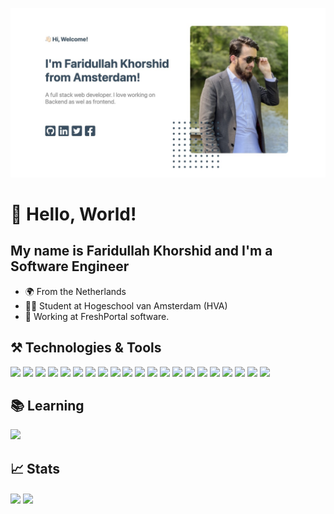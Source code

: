 [![Header](https://raw.githubusercontent.com/FaridullahKhorshid/FaridullahKhorshid/master/banner.jpeg "Banner")](https://www.faridullah.com/)

# 👋 Hello, World!
## My name is Faridullah Khorshid and I'm a Software Engineer
- 🌍 From the Netherlands
- 👨‍🎓 Student at Hogeschool van Amsterdam (HVA)
- 💼 Working at FreshPortal software.

## ⚒️ Technologies & Tools

![](https://img.shields.io/badge/Code-JavaScript-info?style=flat&logo=javascript&logoColor=F7DF1E&color=324f62)
![](https://img.shields.io/badge/Code-TypeScript-info?style=flat&logo=TypeScript&logoColor=3178C6&color=324f62)
![](https://img.shields.io/badge/Code-Python-info?style=flat&logo=Python&logoColor=3776AB&color=324f62)
![](https://img.shields.io/badge/Code-PHP-info?style=flat&logo=PHP&logoColor=777BB4&color=324f62)
![](https://img.shields.io/badge/Code-Java-info?style=flat&logo=Java&logoColor=007396&color=324f62)
![](https://img.shields.io/badge/Code-Node.js-info?style=flat&logo=Node.js&logoColor=339933&color=324f62)
![](https://img.shields.io/badge/Code-Sass-info?style=flat&logo=Sass&logoColor=CC6699&color=324f62)
![](<https://img.shields.io/badge/Code-C Sharp-info?style=flat&logo=c-sharp&logoColor=239120&color=324f62>)
![](https://img.shields.io/badge/Code-Dart-info?style=flat&logo=Dart&logoColor=0175C2&color=324f62)
![](https://img.shields.io/badge/SDK-Flutter-info?style=flat&logo=Flutter&logoColor=02569B&color=324f62)
![](https://img.shields.io/badge/Framework-Angular-info?style=flat&logo=Angular&logoColor=DD0031&color=324f62)
![](https://img.shields.io/badge/Tools-Git-info?style=flat&logo=git&logoColor=F05032&color=324f62)
![](https://img.shields.io/badge/Tools-GitHub-info?style=flat&logo=GitHub&logoColor=181717&color=324f62)
![](https://img.shields.io/badge/Tools-Docker-info?style=flat&logo=Docker&logoColor=2496ED&color=324f62)
![](https://img.shields.io/badge/Tools-Firebase-info?style=flat&logo=Firebase&logoColor=FFCA28&color=324f62)
![](https://img.shields.io/badge/Tools-MongoDB-info?style=flat&logo=MongoDB&logoColor=47A248&color=324f62)
![](https://img.shields.io/badge/Tools-MySQL-info?style=flat&logo=MySQL&logoColor=4479A1&color=324f62)
![](https://img.shields.io/badge/Tools-PostgreSQL-info?style=flat&logo=PostgreSQL&logoColor=4169E1&color=324f62)
![](https://img.shields.io/badge/Tools-Ubuntu-info?style=flat&logo=Ubuntu&logoColor=E95420&color=324f62)
![](https://img.shields.io/badge/Editor-JetBrains-info?style=flat&logo=JetBrains&logoColor=fff&color=324f62)
![](https://img.shields.io/badge/Editor-VsCode-info?style=flat&logo=VisualStudioCode&logoColor=007ACC&color=324f62)


## 📚 Learning
![](https://img.shields.io/badge/Code-React-info?style=flat&logo=React&logoColor=61DAFB&color=324f62)


## 📈 Stats

<img align="center" src="https://github-readme-stats.vercel.app/api?username=FaridullahKhorshid&show_icons=true&theme=prussian" />
<img align="center" src="https://github-readme-stats.vercel.app/api/top-langs/?username=FaridullahKhorshid&layout=compact&theme=prussian" />

<!-- 
Get colors 
https://simpleicons.org/?q=React 
-->